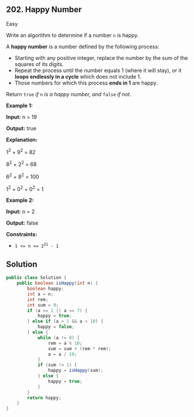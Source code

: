 ## 202\. Happy Number

Easy

Write an algorithm to determine if a number `n` is happy.

A **happy number** is a number defined by the following process:

*   Starting with any positive integer, replace the number by the sum of the squares of its digits.
*   Repeat the process until the number equals 1 (where it will stay), or it **loops endlessly in a cycle** which does not include 1.
*   Those numbers for which this process **ends in 1** are happy.

Return `true` _if_ `n` _is a happy number, and_ `false` _if not_.

**Example 1:**

**Input:** n = 19

**Output:** true

**Explanation:**

1<sup>2</sup> + 9<sup>2</sup> = 82

8<sup>2</sup> + 2<sup>2</sup> = 68

6<sup>2</sup> + 8<sup>2</sup> = 100

1<sup>2</sup> + 0<sup>2</sup> + 0<sup>2</sup> = 1 

**Example 2:**

**Input:** n = 2

**Output:** false 

**Constraints:**

*   <code>1 <= n <= 2<sup>31</sup> - 1</code>

## Solution

```java
public class Solution {
    public boolean isHappy(int n) {
        boolean happy;
        int a = n;
        int rem;
        int sum = 0;
        if (a == 1 || a == 7) {
            happy = true;
        } else if (a > 1 && a < 10) {
            happy = false;
        } else {
            while (a != 0) {
                rem = a % 10;
                sum = sum + (rem * rem);
                a = a / 10;
            }
            if (sum != 1) {
                happy = isHappy(sum);
            } else {
                happy = true;
            }
        }
        return happy;
    }
}
```